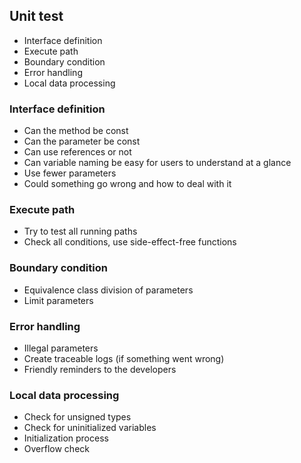 ## Unit test
- Interface definition
- Execute path
- Boundary condition
- Error handling
- Local data processing

### Interface definition
- Can the method be const
- Can the parameter be const
- Can use references or not
- Can variable naming be easy for users to understand at a glance
- Use fewer parameters
- Could something go wrong and how to deal with it

### Execute path
- Try to test all running paths
- Check all conditions, use side-effect-free functions

### Boundary condition
- Equivalence class division of parameters
- Limit parameters

### Error handling
- Illegal parameters
- Create traceable logs (if something went wrong)
- Friendly reminders to the developers

### Local data processing
- Check for unsigned types
- Check for uninitialized variables
- Initialization process
- Overflow check
